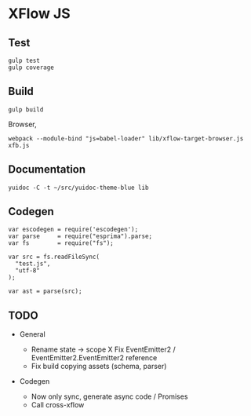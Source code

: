 XFlow JS
========

Test
----

    gulp test
    gulp coverage

Build
----

    gulp build

Browser,

    webpack --module-bind "js=babel-loader" lib/xflow-target-browser.js xfb.js

Documentation
-------------

    yuidoc -C -t ~/src/yuidoc-theme-blue lib

Codegen
-------

    var escodegen = require('escodegen');
    var parse     = require("esprima").parse;
    var fs        = require("fs");

    var src = fs.readFileSync(
      "test.js",
      "utf-8"
    );

    var ast = parse(src);

TODO
----

* General

  - Rename state -> scope
  X Fix EventEmitter2 / EventEmitter2.EventEmitter2 reference
  - Fix build copying assets (schema, parser)

* Codegen

  - Now only sync, generate async code / Promises
  - Call cross-xflow



